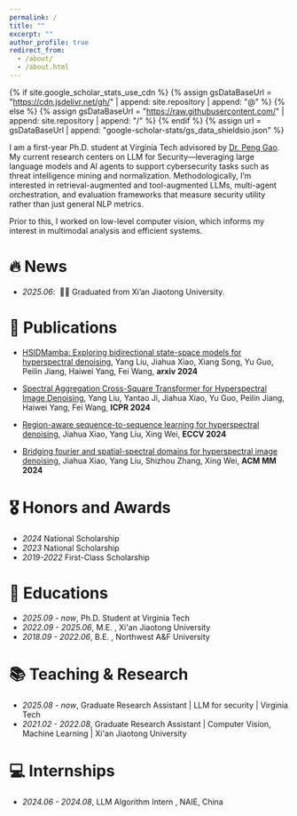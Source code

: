 ```yaml
---
permalink: /
title: ""
excerpt: ""
author_profile: true
redirect_from: 
  - /about/
  - /about.html
---
```


{% if site.google_scholar_stats_use_cdn %}
{% assign gsDataBaseUrl = "https://cdn.jsdelivr.net/gh/" | append: site.repository | append: "@" %}
{% else %}
{% assign gsDataBaseUrl = "https://raw.githubusercontent.com/" | append: site.repository | append: "/" %}
{% endif %}
{% assign url = gsDataBaseUrl | append: "google-scholar-stats/gs_data_shieldsio.json" %}

<span class='anchor' id='about-me'></span>

I am a first-year Ph.D. student at Virginia Tech advisored by [Dr. Peng Gao](https://people.cs.vt.edu/penggao/). My current research centers on LLM for Security—leveraging large language models and AI agents to support cybersecurity tasks such as threat intelligence mining and normalization. Methodologically, I’m interested in retrieval-augmented and tool-augmented LLMs, multi-agent orchestration, and evaluation frameworks that measure security utility rather than just general NLP metrics.

Prior to this, I worked on low-level computer vision, which informs my interest in multimodal analysis and efficient systems.


# 🔥 News
- *2025.06*: &nbsp;🎉🎉 Graduated from Xi’an Jiaotong University. 

# 📝 Publications 

- [HSIDMamba: Exploring bidirectional state-space models for hyperspectral denoising](https://arxiv.org/abs/2404.09697), Yang Liu, Jiahua Xiao, Xiang Song, Yu Guo, Peilin Jiang, Haiwei Yang, Fei Wang, **arxiv 2024**

- [Spectral Aggregation Cross-Square Transformer for Hyperspectral Image Denoising](https://link.springer.com/chapter/10.1007/978-3-031-78354-8_29), Yang Liu, Yantao Ji, Jiahua Xiao, Yu Guo, Peilin Jiang, Haiwei Yang, Fei Wang, **ICPR 2024**

- [Region-aware sequence-to-sequence learning for hyperspectral denoising](https://link.springer.com/chapter/10.1007/978-3-031-73027-6_13), Jiahua Xiao, Yang Liu, Xing Wei, **ECCV 2024**

- [Bridging fourier and spatial-spectral domains for hyperspectral image denoising](https://dl.acm.org/doi/abs/10.1145/3664647.3681461), Jiahua Xiao, Yang Liu, Shizhou Zhang, Xing Wei, **ACM MM 2024**

# 🎖 Honors and Awards
- *2024* National Scholarship
- *2023* National Scholarship
- *2019-2022* First-Class Scholarship

# 📖 Educations
- *2025.09 - now*, Ph.D. Student at Virginia Tech
- *2022.09 - 2025.06*, M.E. , Xi'an Jiaotong University
- *2018.09 - 2022.06*, B.E. , Northwest A&F University

# 📚 Teaching & Research
- *2025.08 - now*, Graduate Research Assistant | LLM for security | Virginia Tech 
- *2021.02 - 2022.08*, Graduate Research Assistant | Computer Vision, Machine Learning | Xi'an Jiaotong University

# 💻 Internships
- *2024.06 - 2024.08*, LLM Algorithm Intern , NAIE, China